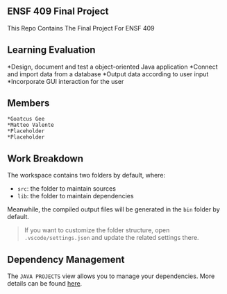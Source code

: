 ## ENSF 409 Final Project

This Repo Contains The Final Project For ENSF 409

## Learning Evaluation

*Design, document and test a object-oriented Java application
*Connect and import data from a database
*Output data according to user input
*Incorporate GUI interaction for the user

## Members

    *Goatcus Gee
    *Matteo Valente
    *Placeholder
    *Placeholder

## Work Breakdown

The workspace contains two folders by default, where:

- `src`: the folder to maintain sources
- `lib`: the folder to maintain dependencies

Meanwhile, the compiled output files will be generated in the `bin` folder by default.

> If you want to customize the folder structure, open `.vscode/settings.json` and update the related settings there.

## Dependency Management

The `JAVA PROJECTS` view allows you to manage your dependencies. More details can be found [here](https://github.com/microsoft/vscode-java-dependency#manage-dependencies).
